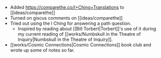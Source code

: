 - Added https://comparethe.co/I+Ching+Translations to [[ideas/comparethe]]
- Turned on giscus comments on [[ideas/comparethe]]
- Tried out using the I Ching for answering a path question.
    - Inspired by reading about [[Bill Torbert|Torbert]]'s use of it during my current reading of [[works/Numbskull in the Theatre of Inquiry|Numbskull in the Theatre of Inquiry]].
- [[works/Cosmic Connections|Cosmic Connections]] book club and wrote up some of notes so far.